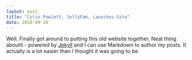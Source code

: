 ```yaml
---
layout: post
title: "Colin Powlett, JellyFam, Launches Site"
date: 2018-09-20
---
```


Well. Finally got around to putting this old website together. Neat thing aboutit - powered by [Jekyll](http://jekyllrb.com) and I can use Markdown to author my posts. It actually is a lot easier than I thought it was going to be.
